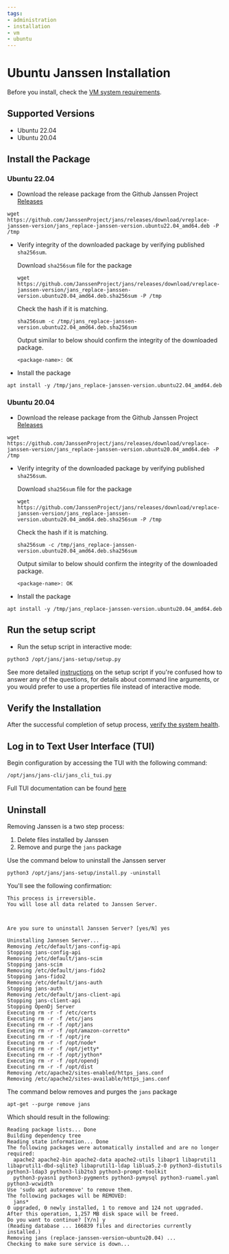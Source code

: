 ```yaml
---
tags:
- administration
- installation
- vm
- ubuntu
---
```


# Ubuntu Janssen Installation

Before you install, check the [VM system requirements](vm-requirements.md).

## Supported Versions
- Ubuntu 22.04
- Ubuntu 20.04

## Install the Package

### Ubuntu 22.04

- Download the release package from the Github Janssen Project
[Releases](https://github.com/JanssenProject/jans/releases)

```
wget https://github.com/JanssenProject/jans/releases/download/vreplace-janssen-version/jans_replace-janssen-version.ubuntu22.04_amd64.deb -P /tmp
```

- Verify integrity of the downloaded package by verifying published `sha256sum`.   

    Download `sha256sum` file for the package

    ```shell
    wget https://github.com/JanssenProject/jans/releases/download/vreplace-janssen-version/jans_replace-janssen-version.ubuntu20.04_amd64.deb.sha256sum -P /tmp
    ```

    Check the hash if it is matching. 

    ```shell
    sha256sum -c /tmp/jans_replace-janssen-version.ubuntu22.04_amd64.deb.sha256sum
    ```

    Output similar to below should confirm the integrity of the downloaded package.
    
    ```text
    <package-name>: OK
    ```

- Install the package

```
apt install -y /tmp/jans_replace-janssen-version.ubuntu22.04_amd64.deb
```

### Ubuntu 20.04

- Download the release package from the Github Janssen Project
[Releases](https://github.com/JanssenProject/jans/releases)

```
wget https://github.com/JanssenProject/jans/releases/download/vreplace-janssen-version/jans_replace-janssen-version.ubuntu20.04_amd64.deb -P /tmp
```

- Verify integrity of the downloaded package by verifying published `sha256sum`.   

    Download `sha256sum` file for the package

    ```shell
    wget https://github.com/JanssenProject/jans/releases/download/vreplace-janssen-version/jans_replace-janssen-version.ubuntu20.04_amd64.deb.sha256sum -P /tmp
    ```

    Check the hash if it is matching. 

    ```shell
    sha256sum -c /tmp/jans_replace-janssen-version.ubuntu20.04_amd64.deb.sha256sum
    ```

    Output similar to below should confirm the integrity of the downloaded package.
    
    ```text
    <package-name>: OK
    ```

- Install the package

```
apt install -y /tmp/jans_replace-janssen-version.ubuntu20.04_amd64.deb
```

## Run the setup script

- Run the setup script in interactive mode:

```
python3 /opt/jans/jans-setup/setup.py
```

See more detailed [instructions](../setup.md) on the setup script if you're
confused how to answer any of the questions, for details about command line
arguments, or you would prefer to use a properties file instead of
interactive mode.

## Verify the Installation

After the successful completion of setup process, [verify the system health](../install-faq.md#after-installation-how-do-i-verify-that-the-janssen-server-is-up-and-running).

## Log in to Text User Interface (TUI)

Begin configuration by accessing the TUI with the following command:

```
/opt/jans/jans-cli/jans_cli_tui.py
```

Full TUI documentation can be found [here](../../config-guide/jans-tui/README.md)

## Uninstall

Removing Janssen is a two step process:

1. Delete files installed by Janssen
1. Remove and purge the `jans` package

Use the command below to uninstall the Janssen server

```
python3 /opt/jans/jans-setup/install.py -uninstall
```

You'll see the following confirmation:

```text
This process is irreversible.
You will lose all data related to Janssen Server.



Are you sure to uninstall Janssen Server? [yes/N] yes

Uninstalling Jannsen Server...
Removing /etc/default/jans-config-api
Stopping jans-config-api
Removing /etc/default/jans-scim
Stopping jans-scim
Removing /etc/default/jans-fido2
Stopping jans-fido2
Removing /etc/default/jans-auth
Stopping jans-auth
Removing /etc/default/jans-client-api
Stopping jans-client-api
Stopping OpenDj Server
Executing rm -r -f /etc/certs
Executing rm -r -f /etc/jans
Executing rm -r -f /opt/jans
Executing rm -r -f /opt/amazon-corretto*
Executing rm -r -f /opt/jre
Executing rm -r -f /opt/node*
Executing rm -r -f /opt/jetty*
Executing rm -r -f /opt/jython*
Executing rm -r -f /opt/opendj
Executing rm -r -f /opt/dist
Removing /etc/apache2/sites-enabled/https_jans.conf
Removing /etc/apache2/sites-available/https_jans.conf
```

The command below removes and purges the `jans` package

```
apt-get --purge remove jans
```

Which should result in the following:

```
Reading package lists... Done
Building dependency tree       
Reading state information... Done
The following packages were automatically installed and are no longer required:
  apache2 apache2-bin apache2-data apache2-utils libapr1 libaprutil1 libaprutil1-dbd-sqlite3 libaprutil1-ldap liblua5.2-0 python3-distutils python3-ldap3 python3-lib2to3 python3-prompt-toolkit
  python3-pyasn1 python3-pygments python3-pymysql python3-ruamel.yaml python3-wcwidth
Use 'sudo apt autoremove' to remove them.
The following packages will be REMOVED:
  jans*
0 upgraded, 0 newly installed, 1 to remove and 124 not upgraded.
After this operation, 1,257 MB disk space will be freed.
Do you want to continue? [Y/n] y
(Reading database ... 166839 files and directories currently installed.)
Removing jans (replace-janssen-version~ubuntu20.04) ...
Checking to make sure service is down...

```
